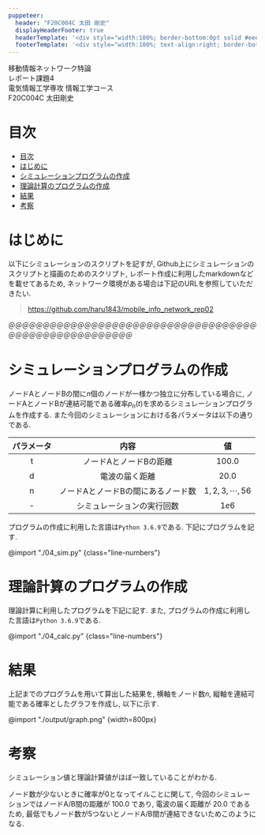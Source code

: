 ```yaml
---
puppeteer:
  header: "F20C004C 太田 剛史"
  displayHeaderFooter: true
  headerTemplate: '<div style="width:100%; border-bottom:0pt solid #eeeeee; margin: -12px 20px 0px 20px; font-size:6pt;"><p class="date" style="text-align:left"></p></div>'
  footerTemplate: '<div style="width:100%; text-align:right; border-bottom:0pt solid #eeeeee; margin: -18px 20px 0px 20px; font-size:6pt;"><span class="pageNumber"></span> / <span class="totalPages"></span></div>'
---
```


<div class='title-container'>
    <div class="title">移動情報ネットワーク特論</div>
    <div class="subtitle">レポート課題4</div>
    <div class="author">
    電気情報工学専攻 情報工学コース<br>
    F20C004C 太田剛史
    </div>
</div>

# 目次

<!-- @import "[TOC]" {cmd="toc" depthFrom=1 depthTo=6 orderedList=false} -->

<!-- code_chunk_output -->

- [目次](#目次)
- [はじめに](#はじめに)
- [シミュレーションプログラムの作成](#シミュレーションプログラムの作成)
- [理論計算のプログラムの作成](#理論計算のプログラムの作成)
- [結果](#結果)
- [考察](#考察)

<!-- /code_chunk_output -->

# はじめに

以下にシミュレーションのスクリプトを記すが, Github上にシミュレーションのスクリプトと描画のためのスクリプト, レポート作成に利用したmarkdownなどを載せてあるため, ネットワーク環境がある場合は下記のURLを参照していただきたい.
> https://github.com/haru1843/mobile_info_network_rep02


＠＠＠＠＠＠＠＠＠＠＠＠＠＠＠＠＠＠＠＠＠＠＠＠＠＠＠＠＠＠＠＠＠＠＠＠＠＠＠＠＠＠＠＠＠＠＠＠＠＠＠＠＠＠

<div style="page-break-before:always"></div>


# シミュレーションプログラムの作成

ノードAとノードBの間に$n$個のノードが一様かつ独立に分布している場合に, ノードAとノードBが連結可能である確率$p_n(t)$を求めるシミュレーションプログラムを作成する. 
また今回のシミュレーションにおける各パラメータは以下の通りである.

| パラメータ |                内容                |          値           |
|:----------:|:----------------------------------:|:---------------------:|
|     t      |       ノードAとノードBの距離       |        $100.0$        |
|     d      |           電波の届く距離           |        $20.0$         |
|     n      | ノードAとノードBの間にあるノード数 | $1, 2, 3, \cdots, 56$ |
|     -      |     シミュレーションの実行回数     |         $1e6$         |


プログラムの作成に利用した言語は`Python 3.6.9`である. 下記にプログラムを記す.

@import "./04_sim.py" {class="line-numbers"}

<div style="page-break-before:always"></div>

# 理論計算のプログラムの作成

理論計算に利用したプログラムを下記に記す.
また, プログラムの作成に利用した言語は`Python 3.6.9`である.

@import "./04_calc.py" {class="line-numbers"}

<div style="page-break-before:always"></div>

# 結果

上記までのプログラムを用いて算出した結果を, 横軸をノード数$n$, 縦軸を連結可能である確率としたグラフを作成し, 以下に示す. 

@import "./output/graph.png" {width=800px}

# 考察

シミュレーション値と理論計算値がほぼ一致していることがわかる.

ノード数が少ないときに確率が0となってイルことに関して, 今回のシミュレーションではノードA/B間の距離が $100.0$ であり, 電波の届く距離が $20.0$ であるため, 最低でもノード数が5つないとノードA/B間が連結できないためこのようになる.
